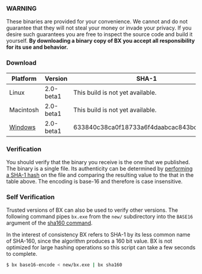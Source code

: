 ### WARNING

These binaries are provided for your convenience. We cannot and do not guarantee that they will not steal your money or invade your privacy. If you desire such guarantees you are free to inspect the source code and build it yourself. **By downloading a binary copy of BX you accept all responsibility for its use and behavior.**

### Download

| Platform | Version | SHA-1 |
|----------|---------|---------|
| Linux | 2.0-beta1 | This build is not yet available. |
| Macintosh | 2.0-beta1 | This build is not yet available. |
| [Windows](https://github.com/libbitcoin/libbitcoin-explorer/releases/download/v2.0-beta0/bx-windows-x86.exe) | 2.0-beta1 | 633840c38ca0f18733a6f4daabcac843bc9736cd |

### Verification
You should verify that the binary you receive is the one that we published. The binary is a single file. Its authenticity can be determined by [performing a SHA-1 hash](http://onlinemd5.com) on the file and comparing the resulting value to the that in the table above. The encoding is base-16 and therefore is case insensitive.

### Self Verification
Trusted versions of BX can also be used to verify other versions. The following command pipes `bx.exe` from the `new/` subdirectory into the `BASE16` argument of the [sha160 command](bx-sha160).

In the interest of consistency BX refers to SHA-1 by its less common name of SHA-160, since the algorithm produces a 160 bit value. BX is not optimized for large hashing operations so this script can take a few seconds to complete.

```sh
$ bx base16-encode < new/bx.exe | bx sha160
```